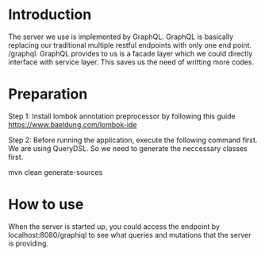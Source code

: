 # Introduction
The server we use is implemented by GraphQL. GraphQL is basically replacing our traditional multiple
restful endpoints with only one end point.  /graphql. GraphQL provides to us is a facade layer which 
we could directly interface with service layer. This saves us the need of writting more codes.


# Preparation

Step 1: Install lombok annotation preprocessor by following this guide
https://www.baeldung.com/lombok-ide

Step 2: Before running the application, execute the following command first. We are using QueryDSL. So we need to 
generate the neccessary classes first.

mvn clean generate-sources




# How to use
When the server is started up, you could access the endpoint by localhost:8080/graphiql to see what queries and mutations
that the server is providing.

